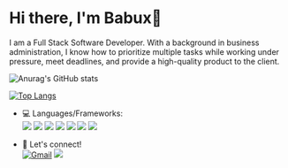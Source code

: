 # Hi there, I'm Babux👋
I am a Full Stack Software Developer. With a background in business administration, I know how to prioritize multiple tasks while working under pressure, meet deadlines, and provide a high-quality product to the client.

![Anurag's GitHub stats](https://github-readme-stats.vercel.app/api?username=babux1&show_icons=true&theme=radical)

[![Top Langs](https://github-readme-stats.vercel.app/api/top-langs/?username=babux1&layout=compact)](https://github.com/anuraghazra/github-readme-stats)

- 💻 Languages/Frameworks: <br>
<img src="https://img.shields.io/badge/JavaScript-F7DF1E?style=for-the-badge&logo=javascript&logoColor=black">       <img src="https://img.shields.io/badge/Ruby-CC342D?style=for-the-badge&logo=ruby&logoColor=white">                   <img src="https://img.shields.io/badge/Ruby_on_Rails-CC0000?style=for-the-badge&logo=ruby-on-rails&logoColor=white"> <img src="https://img.shields.io/badge/HTML-239120?style=for-the-badge&logo=html5&logoColor=white">                   <img src="https://img.shields.io/badge/CSS-239120?&style=for-the-badge&logo=css3&logoColor=white">                   <img src="https://img.shields.io/badge/React-20232A?style=for-the-badge&logo=react&logoColor=61DAFB">                 <img src="https://img.shields.io/badge/Redux-593D88?style=for-the-badge&logo=redux&logoColor=white">                 

- 📨 Let's connect! <br>
<a href="mailto:namshir17@gmail.com"><img src="https://img.shields.io/badge/Gmail-D14836?style=for-the-badge&amp;logo=gmail&amp;logoColor=white" alt="Gmail" style="max-width:100%;"></a> 
<a href="https://www.linkedin.com/in/babux-namshir/" rel="nofollow"><img src="https://img.shields.io/badge/linkedin-%230077B5.svg?&amp;style=for-the-badge&amp;logo=linkedin&amp;logoColor=white" style="max-width:100%;"></a>
